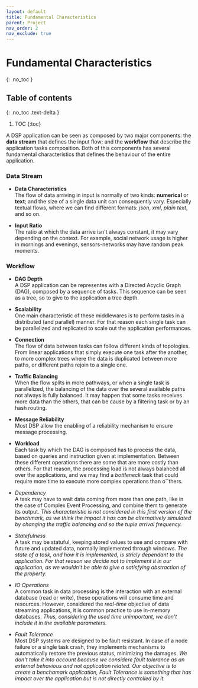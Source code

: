 ```yaml
---
layout: default
title: Fundamental Characteristics
parent: Project
nav_order: 2
nav_exclude: true
---
```

# Fundamental Characteristics
{: .no_toc }

## Table of contents
{: .no_toc .text-delta }

1. TOC
{:toc}


A DSP application can be seen as composed by two major components: 
the **data stream** that defines the input flow; 
and the **workflow** that describe the application tasks composition.
Both of this components has several fundamental characteristics that defines the behaviour of the entire application.

### Data Stream
* **Data Characteristics**<br/>
The flow of data arriving in input is normally of two kinds: **numerical** or **text**;
and the size of a single data unit can consequently vary.
Especially textual flows, where we can find different formats: _json_, _xml_, _plain text_, and so on.

* **Input Ratio**<br/> 
The ratio at which the data arrive isn't always constant, it may vary depending on the context.
For example, social network usage is higher in mornings and evenings, sensors-networks may have random peak moments.

### Workflow
* **DAG Depth**<br/>
A DSP application can be representes with a Directed Acyclic Graph (DAG), composed by a sequence of tasks.
This sequence can be seen as a tree, so to give to the application a tree depth.

* **Scalability**<br/>
One main characteristic of these middlewares is to perform tasks in a distributed (and parallel) manner.
For that reason each single task can be parallelized and replicated to scale out the application performances.

* **Connection**<br/>
The flow of data between tasks can follow different kinds of topologies. From linear applications that simply execute
one task after the another, to more complex trees where the data is duplicated between more paths, or different paths
rejoin to a single one.

* **Traffic Balancing**<br/>
When the flow splits in more pathways, or when a single task is parallelized, the balancing of the data over the several available paths not always is fully balanced. It may happen that some tasks receives more data than the others, that can be cause by a filtering task or by an hash routing.

* **Message Reliability**<br/>
Most DSP allow the enabling of a reliability mechanism to ensure message processing.

* **Workload**<br/>
Each task by which the DAG is composed has to process the data, based on queries and instruction given at implementation.
Between these different operations there are some that are more costly than others.
For that reason, the processing load is not always balanced all over the applications, and we may find a _bottleneck_ task that could require more time to execute more complex operations than o``thers.

* _Dependency_<br/>
A task may have to wait data coming from more than one path, like in the case of Complex Event Processing,
and combine them to generate its output.
_This characteristic is not considered in this first version of the benchmark, as we think the impact it has can be
alternatively simulated by changing the traffic balancing and so the tuple arrival frequency._

* _Statefulness_<br/>
A task may be statuful, keeping stored values to use and compare with future and updated data, normally implemented through windows.
_The state of a task, and how it is implemented, is stricly dependant to the application. For that reason we decide not to implement it in our application, as we wouldn't be able to give a satisfying abstraction of the property._

* _IO Operations_<br/>
A common task in data processing is the interaction with an external database (read or write), these operations will
consume time and resources. However, considered the _real-time_ objective of data streaming applications, it is common
practice to use in-memory databases.
_Thus, considering the used time unimportant, we don't include it in the available parameters._

* _Fault Tolerance_<br/>
Most DSP systems are designed to be fault resistant. In case of a node failure or a single task crash, they implements
mechanisms to automatically restore the previous status, minimizing the damages.
_We don't take it into account because we considere fault tolerance as an external behavious and not application related. 
Our objective is to create a benchamark application, Fault Tolerance is something that has impact over the application but
is not directly controlled by it._